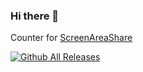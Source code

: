 ### Hi there 👋

Counter for [ScreenAreaShare](https://github.com/mPyKen/ScreenAreaShare)

[![Github All Releases](https://img.shields.io/github/downloads/mPyKen/ScreenAreaShare/total.svg)](https://github.com/mPyKen/ScreenAreaShare)

<!--
**mPyKen/mPyKen** is a ✨ _special_ ✨ repository because its `README.md` (this file) appears on your GitHub profile.

Here are some ideas to get you started:

- 🔭 I’m currently working on ...
- 🌱 I’m currently learning ...
- 👯 I’m looking to collaborate on ...
- 🤔 I’m looking for help with ...
- 💬 Ask me about ...
- 📫 How to reach me: ...
- 😄 Pronouns: ...
- ⚡ Fun fact: ...
-->
